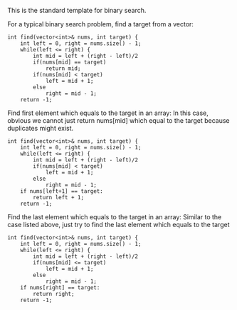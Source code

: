 This is the standard template for binary search.

For a typical binary search problem, find a target from a vector:

```
int find(vector<int>& nums, int target) {
    int left = 0, right = nums.size() - 1;
    while(left <= right) {
        int mid = left + (right - left)/2
        if(nums[mid] == target)
            return mid;
        if(nums[mid] < target)
            left = mid + 1;
        else
            right = mid - 1;
    return -1;
```

Find first element which equals to the target in an array:
In this case, obvious we cannot just return nums[mid] which equal to the target because duplicates might exist.
```
int find(vector<int>& nums, int target) {
    int left = 0, right = nums.size() - 1;
    while(left <= right) {
        int mid = left + (right - left)/2
        if(nums[mid] < target)
            left = mid + 1;
        else
            right = mid - 1;
    if nums[left+1] == target:
        return left + 1;
    return -1;
```

Find the last element which equals to the target in an array:
Similar to the case listed above, just try to find the last element which equals to the target
```
int find(vector<int>& nums, int target) {
    int left = 0, right = nums.size() - 1;
    while(left <= right) {
        int mid = left + (right - left)/2
        if(nums[mid] <= target)
            left = mid + 1;
        else
            right = mid - 1;
    if nums[right] == target:
        return right;
    return -1;
```
